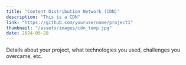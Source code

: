 ```yaml
---
title: "Content Distribution Network (CDN)"
description: "This is a CDN"
link: "https://github.com/yourusername/project1"
thumbnail: "/assets/images/cdn_temp.jpg"
date: 2024-05-28
---
```


Details about your project, what technologies you used, challenges you overcame, etc.
